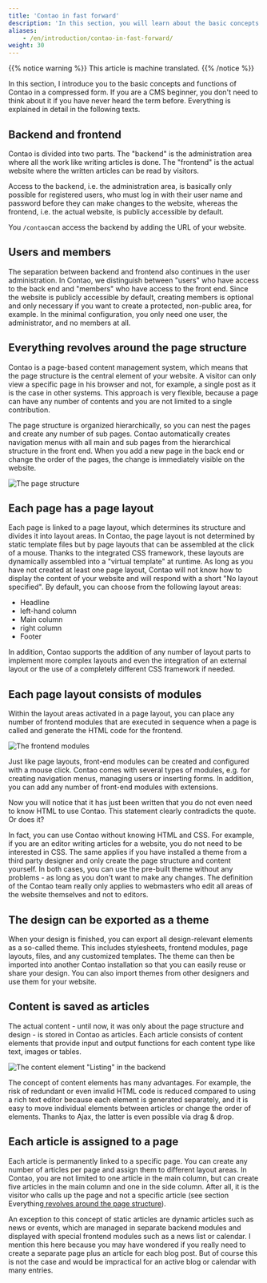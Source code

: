```yaml
---
title: 'Contao in fast forward'
description: 'In this section, you will learn about the basic concepts and functionality of Contao in a condensed form.'
aliases:
    - /en/introduction/contao-in-fast-forward/
weight: 30
---
```


{{% notice warning %}}
This article is machine translated.
{{% /notice %}}

In this section, I introduce you to the basic concepts and functions of Contao in a compressed form. If you are a CMS beginner, you don't need to think about it if you have never heard the term before. Everything is explained in detail in the following texts.

## Backend and frontend

Contao is divided into two parts. The "backend" is the administration area where all the work like writing articles is done. The "frontend" is the actual website where the written articles can be read by visitors.

Access to the backend, i.e. the administration area, is basically only possible for registered users, who must log in with their user name and password before they can make changes to the website, whereas the frontend, i.e. the actual website, is publicly accessible by default.

You `/contao`can access the backend by adding the URL of your website.

## Users and members

The separation between backend and frontend also continues in the user administration. In Contao, we distinguish between "users" who have access to the back end and "members" who have access to the front end. Since the website is publicly accessible by default, creating members is optional and only necessary if you want to create a protected, non-public area, for example. In the minimal configuration, you only need one user, the administrator, and no members at all.

## Everything revolves around the page structure

Contao is a page-based content management system, which means that the page structure is the central element of your website. A visitor can only view a specific page in his browser and not, for example, a single post as it is the case in other systems. This approach is very flexible, because a page can have any number of contents and you are not limited to a single contribution.

The page structure is organized hierarchically, so you can nest the pages and create any number of sub pages. Contao automatically creates navigation menus with all main and sub pages from the hierarchical structure in the front end. When you add a new page in the back end or change the order of the pages, the change is immediately visible on the website.

![The page structure](/de/introduction/images/de/die-seitenstruktur.png?classes=shadow)

## Each page has a page layout

Each page is linked to a page layout, which determines its structure and divides it into layout areas. In Contao, the page layout is not determined by static template files but by page layouts that can be assembled at the click of a mouse. Thanks to the integrated CSS framework, these layouts are dynamically assembled into a "virtual template" at runtime. As long as you have not created at least one page layout, Contao will not know how to display the content of your website and will respond with a short "No layout specified". By default, you can choose from the following layout areas:

- Headline
- left-hand column
- Main column
- right column
- Footer

In addition, Contao supports the addition of any number of layout parts to implement more complex layouts and even the integration of an external layout or the use of a completely different CSS framework if needed.

## Each page layout consists of modules

Within the layout areas activated in a page layout, you can place any number of frontend modules that are executed in sequence when a page is called and generate the HTML code for the frontend.

![The frontend modules](/de/introduction/images/de/die-frontend-module.png?classes=shadow)

Just like page layouts, front-end modules can be created and configured with a mouse click. Contao comes with several types of modules, e.g. for creating navigation menus, managing users or inserting forms. In addition, you can add any number of front-end modules with extensions.

Now you will notice that it has just been written that you do not even need to know HTML to use Contao. This statement clearly contradicts the quote. Or does it?

In fact, you can use Contao without knowing HTML and CSS. For example, if you are an editor writing articles for a website, you do not need to be interested in CSS. The same applies if you have installed a theme from a third party designer and only create the page structure and content yourself. In both cases, you can use the pre-built theme without any problems - as long as you don't want to make any changes. The definition of the Contao team really only applies to webmasters who edit all areas of the website themselves and not to editors.

## The design can be exported as a theme

When your design is finished, you can export all design-relevant elements as a so-called theme. This includes stylesheets, frontend modules, page layouts, files, and any customized templates. The theme can then be imported into another Contao installation so that you can easily reuse or share your design. You can also import themes from other designers and use them for your website.

## Content is saved as articles

The actual content - until now, it was only about the page structure and design - is stored in Contao as articles. Each article consists of content elements that provide input and output functions for each content type like text, images or tables.

![The content element "Listing" in the backend](/de/introduction/images/de/das-inhaltselement-auflistung-im-backend.png?classes=shadow)

The concept of content elements has many advantages. For example, the risk of redundant or even invalid HTML code is reduced compared to using a rich text editor because each element is generated separately, and it is easy to move individual elements between articles or change the order of elements. Thanks to Ajax, the latter is even possible via drag &amp; drop.

## Each article is assigned to a page

Each article is permanently linked to a specific page. You can create any number of articles per page and assign them to different layout areas. In Contao, you are not limited to one article in the main column, but can create five articles in the main column and one in the side column. After all, it is the visitor who calls up the page and not a specific article (see section Everything[ revolves around the page structure](#alles-dreht-sich-um-die-seitenstruktur)).

An exception to this concept of static articles are dynamic articles such as news or events, which are managed in separate backend modules and displayed with special frontend modules such as a news list or calendar. I mention this here because you may have wondered if you really need to create a separate page plus an article for each blog post. But of course this is not the case and would be impractical for an active blog or calendar with many entries.
